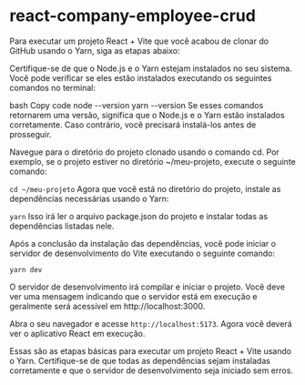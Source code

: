# react-company-employee-crud

Para executar um projeto React + Vite que você acabou de clonar do GitHub usando o Yarn, siga as etapas abaixo:

Certifique-se de que o Node.js e o Yarn estejam instalados no seu sistema. Você pode verificar se eles estão instalados executando os seguintes comandos no terminal:

bash
Copy code
node --version
yarn --version
Se esses comandos retornarem uma versão, significa que o Node.js e o Yarn estão instalados corretamente. Caso contrário, você precisará instalá-los antes de prosseguir.

Navegue para o diretório do projeto clonado usando o comando cd. Por exemplo, se o projeto estiver no diretório ~/meu-projeto, execute o seguinte comando:

```cd ~/meu-projeto```
Agora que você está no diretório do projeto, instale as dependências necessárias usando o Yarn:

```yarn```
Isso irá ler o arquivo package.json do projeto e instalar todas as dependências listadas nele.

Após a conclusão da instalação das dependências, você pode iniciar o servidor de desenvolvimento do Vite executando o seguinte comando:

```yarn dev```

O servidor de desenvolvimento irá compilar e iniciar o projeto. Você deve ver uma mensagem indicando que o servidor está em execução e geralmente será acessível em http://localhost:3000.

Abra o seu navegador e acesse ```http://localhost:5173```. Agora você deverá ver o aplicativo React em execução.

Essas são as etapas básicas para executar um projeto React + Vite usando o Yarn. Certifique-se de que todas as dependências sejam instaladas corretamente e que o servidor de desenvolvimento seja iniciado sem erros.
